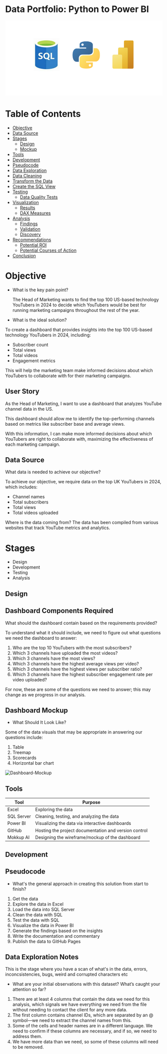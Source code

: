 # Data Portfolio: Python to Power BI 


![python-sql-powerbi](assets/images/python-sql-powerbi.png)


# Table of Contents

- [Objective](#objective)
- [Data Source](#data-source)
- [Stages](#stages)
  - [Design](#design)
  - [Mockup](#mockup)
- [Tools](#tools)
- [Development](#development)
- [Pseudocode](#pseudocode)
- [Data Exploration](#data-exploration)
- [Data Cleaning](#data-cleaning)
- [Transform the Data](#transform-the-data)
- [Create the SQL View](#create-the-sql-view)
- [Testing](#testing)
  - [Data Quality Tests](#data-quality-tests)
- [Visualization](#visualization)
  - [Results](#results)
  - [DAX Measures](#dax-measures)
- [Analysis](#analysis)
  - [Findings](#findings)
  - [Validation](#validation)
  - [Discovery](#discovery)
- [Recommendations](#recommendations)
  - [Potential ROI](#potential-roi)
  - [Potential Courses of Action](#potential-courses-of-action)
- [Conclusion](#conclusion)





# Objective

- What is the key pain point?

  The Head of Marketing wants to find the top 100 US-based technology YouTubers in 2024 to decide which YouTubers would be best for running marketing campaigns throughout the rest of the year.

- What is the ideal solution?  

To create a dashboard that provides insights into the top 100 US-based technology YouTubers in 2024, including:
  - Subscriber count
  - Total views
  - Total videos
  - Engagement metrics

This will help the marketing team make informed decisions about which YouTubers to collaborate with for their marketing campaigns.

## User Story

As the Head of Marketing, I want to use a dashboard that analyzes YouTube channel data in the US.

This dashboard should allow me to identify the top-performing channels based on metrics like subscriber base and average views.

With this information, I can make more informed decisions about which YouTubers are right to collaborate with, maximizing the effectiveness of each marketing campaign.

## Data Source

What data is needed to achieve our objective?

To achieve our objective, we require data on the top UK YouTubers in 2024, which includes:

- Channel names
- Total subscribers
- Total views
- Total videos uploaded

Where is the data coming from? The data has been compiled from various websites that track YouTube metrics and analytics. 

# Stages

- Design
- Development
- Testing
- Analysis


## Design

## Dashboard Components Required
What should the dashboard contain based on the requirements provided? 

To understand what it should include, we need to figure out what questions we need the dashboard to answer:

1. Who are the top 10 YouTubers with the most subscribers?
2. Which 3 channels have uploaded the most videos?
3. Which 3 channels have the most views?
4. Which 3 channels have the highest average views per video?
5. Which 3 channels have the highest views per subscriber ratio?
6. Which 3 channels have the highest subscriber engagement rate per video uploaded?

For now, these are some of the questions we need to answer; this may change as we progress in our analysis.

## Dashboard Mockup

- What Should It Look Like?

Some of the data visuals that may be appropriate in answering our questions include:

1. Table
2. Treemap
3. Scorecards
4. Horizontal bar chart




![Dashboard-Mockup](assets/images/dashboard_mockup.png.png)



## Tools

| Tool         | Purpose                                               |
|--------------|-------------------------------------------------------|
| Excel        | Exploring the data                                   |
| SQL Server   | Cleaning, testing, and analyzing the data           |
| Power BI     | Visualizing the data via interactive dashboards      |
| GitHub       | Hosting the project documentation and version control |
| Mokkup AI    | Designing the wireframe/mockup of the dashboard      |



## Development

## Pseudocode

- What's the general approach in creating this solution from start to finish?

1. Get the data
2. Explore the data in Excel
3. Load the data into SQL Server
4. Clean the data with SQL
5. Test the data with SQL
6. Visualize the data in Power BI
7. Generate the findings based on the insights
8. Write the documentation and commentary
9. Publish the data to GitHub Pages


## Data Exploration Notes

This is the stage where you have a scan of what's in the data, errors, inconcsistencies, bugs, weird and corrupted characters etc


- What are your initial observations with this dataset? What’s caught your attention so far?

1. There are at least 4 columns that contain the data we need for this analysis, which signals we have everything we need from the file without needing to contact the client for any more data.
2. The first column contains channel IDs, which are separated by an @ symbol—we need to extract the channel names from this.
3. Some of the cells and header names are in a different language. We need to confirm if these columns are necessary, and if so, we need to address them.
4. We have more data than we need, so some of these columns will need to be removed.


